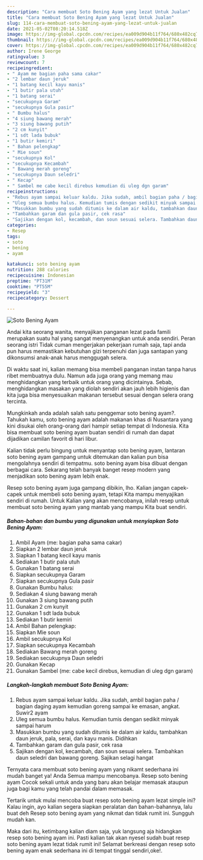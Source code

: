 ```yaml
---
description: "Cara membuat Soto Bening Ayam yang lezat Untuk Jualan"
title: "Cara membuat Soto Bening Ayam yang lezat Untuk Jualan"
slug: 114-cara-membuat-soto-bening-ayam-yang-lezat-untuk-jualan
date: 2021-05-02T08:20:14.518Z
image: https://img-global.cpcdn.com/recipes/ea009d904b11f764/680x482cq70/soto-bening-ayam-foto-resep-utama.jpg
thumbnail: https://img-global.cpcdn.com/recipes/ea009d904b11f764/680x482cq70/soto-bening-ayam-foto-resep-utama.jpg
cover: https://img-global.cpcdn.com/recipes/ea009d904b11f764/680x482cq70/soto-bening-ayam-foto-resep-utama.jpg
author: Irene George
ratingvalue: 3
reviewcount: 7
recipeingredient:
- " Ayam me bagian paha sama cakar"
- "2 lembar daun jeruk"
- "1 batang kecil kayu manis"
- "1 butir pala utuh"
- "1 batang serai"
- "secukupnya Garam"
- "secukupnya Gula pasir"
- " Bumbu halus"
- "4 siung bawang merah"
- "3 siung bawang putih"
- "2 cm kunyit"
- "1 sdt lada bubuk"
- "1 butir kemiri"
- " Bahan pelengkap"
- " Mie soun"
- "secukupnya Kol"
- "secukupnya Kecambah"
- " Bawang merah goreng"
- "secukupnya Daun seledri"
- " Kecap"
- " Sambel me cabe kecil direbus kemudian di uleg dgn garam"
recipeinstructions:
- "Rebus ayam sampai keluar kaldu. Jika sudah, ambil bagian paha / bagian daging ayam kemudian goreng sampai ke emasan, angkat. Suwir2 ayam"
- "Uleg semua bumbu halus. Kemudian tumis dengan sedikit minyak sampai harum"
- "Masukkan bumbu yang sudah ditumis ke dalam air kaldu, tambahkan daun jeruk, pala, serai, dan kayu manis. Didihkan"
- "Tambahkan garam dan gula pasir, cek rasa"
- "Sajikan dengan kol, kecambah, dan soun sesuai selera. Tambahkan daun seledri dan bawang goreng. Sajikan selagi hangat"
categories:
- Resep
tags:
- soto
- bening
- ayam

katakunci: soto bening ayam 
nutrition: 288 calories
recipecuisine: Indonesian
preptime: "PT31M"
cooktime: "PT55M"
recipeyield: "3"
recipecategory: Dessert

---
```



![Soto Bening Ayam](https://img-global.cpcdn.com/recipes/ea009d904b11f764/680x482cq70/soto-bening-ayam-foto-resep-utama.jpg)

Andai kita seorang wanita, menyajikan panganan lezat pada famili merupakan suatu hal yang sangat menyenangkan untuk anda sendiri. Peran seorang istri Tidak cuman mengerjakan pekerjaan rumah saja, tapi anda pun harus memastikan kebutuhan gizi terpenuhi dan juga santapan yang dikonsumsi anak-anak harus menggugah selera.

Di waktu  saat ini, kalian memang bisa membeli panganan instan tanpa harus ribet membuatnya dulu. Namun ada juga orang yang memang mau menghidangkan yang terbaik untuk orang yang dicintainya. Sebab, menghidangkan masakan yang diolah sendiri akan jauh lebih higienis dan kita juga bisa menyesuaikan makanan tersebut sesuai dengan selera orang tercinta. 



Mungkinkah anda adalah salah satu penggemar soto bening ayam?. Tahukah kamu, soto bening ayam adalah makanan khas di Nusantara yang kini disukai oleh orang-orang dari hampir setiap tempat di Indonesia. Kita bisa membuat soto bening ayam buatan sendiri di rumah dan dapat dijadikan camilan favorit di hari libur.

Kalian tidak perlu bingung untuk menyantap soto bening ayam, lantaran soto bening ayam gampang untuk ditemukan dan kalian pun bisa mengolahnya sendiri di tempatmu. soto bening ayam bisa dibuat dengan berbagai cara. Sekarang telah banyak banget resep modern yang menjadikan soto bening ayam lebih enak.

Resep soto bening ayam juga gampang dibikin, lho. Kalian jangan capek-capek untuk membeli soto bening ayam, tetapi Kita mampu menyajikan sendiri di rumah. Untuk Kalian yang akan mencobanya, inilah resep untuk membuat soto bening ayam yang mantab yang mampu Kita buat sendiri.

<!--inarticleads1-->

##### Bahan-bahan dan bumbu yang digunakan untuk menyiapkan Soto Bening Ayam:

1. Ambil  Ayam (me: bagian paha sama cakar)
1. Siapkan 2 lembar daun jeruk
1. Siapkan 1 batang kecil kayu manis
1. Sediakan 1 butir pala utuh
1. Gunakan 1 batang serai
1. Siapkan secukupnya Garam
1. Siapkan secukupnya Gula pasir
1. Gunakan  Bumbu halus:
1. Sediakan 4 siung bawang merah
1. Gunakan 3 siung bawang putih
1. Gunakan 2 cm kunyit
1. Gunakan 1 sdt lada bubuk
1. Sediakan 1 butir kemiri
1. Ambil  Bahan pelengkap:
1. Siapkan  Mie soun
1. Ambil secukupnya Kol
1. Siapkan secukupnya Kecambah
1. Sediakan  Bawang merah goreng
1. Sediakan secukupnya Daun seledri
1. Gunakan  Kecap
1. Gunakan  Sambel (me: cabe kecil direbus, kemudian di uleg dgn garam)




<!--inarticleads2-->

##### Langkah-langkah membuat Soto Bening Ayam:

1. Rebus ayam sampai keluar kaldu. Jika sudah, ambil bagian paha / bagian daging ayam kemudian goreng sampai ke emasan, angkat. Suwir2 ayam
1. Uleg semua bumbu halus. Kemudian tumis dengan sedikit minyak sampai harum
1. Masukkan bumbu yang sudah ditumis ke dalam air kaldu, tambahkan daun jeruk, pala, serai, dan kayu manis. Didihkan
1. Tambahkan garam dan gula pasir, cek rasa
1. Sajikan dengan kol, kecambah, dan soun sesuai selera. Tambahkan daun seledri dan bawang goreng. Sajikan selagi hangat




Ternyata cara membuat soto bening ayam yang nikamt sederhana ini mudah banget ya! Anda Semua mampu mencobanya. Resep soto bening ayam Cocok sekali untuk anda yang baru akan belajar memasak ataupun juga bagi kamu yang telah pandai dalam memasak.

Tertarik untuk mulai mencoba buat resep soto bening ayam lezat simple ini? Kalau ingin, ayo kalian segera siapkan peralatan dan bahan-bahannya, lalu buat deh Resep soto bening ayam yang nikmat dan tidak rumit ini. Sungguh mudah kan. 

Maka dari itu, ketimbang kalian diam saja, yuk langsung aja hidangkan resep soto bening ayam ini. Pasti kalian tak akan nyesel sudah buat resep soto bening ayam lezat tidak rumit ini! Selamat berkreasi dengan resep soto bening ayam enak sederhana ini di tempat tinggal sendiri,oke!.


